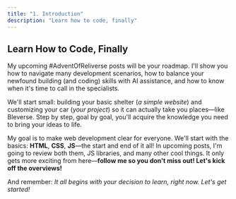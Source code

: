 ```yaml
---
title: "1. Introduction"
description: "Learn how to code, finally"
---
```


## Learn How to Code, Finally

My upcoming #AdventOfReliverse posts will be your roadmap. I'll show you how to navigate many development scenarios, how to balance your newfound building (and coding) skills with AI assistance, and how to know when it's time to call in the specialists.

We'll start small: building your basic shelter (*a simple website*) and customizing your car (*your project*) so it can actually take you places—like Bleverse. Step by step, goal by goal, you'll acquire the knowledge you need to bring your ideas to life.

My goal is to make web development clear for everyone. We'll start with the basics: **HTML**, **CSS**, **JS**—the start and end of it all! In upcoming posts, I'm going to review both them, JS libraries, and many other cool things. It only gets more exciting from here—**follow me so you don't miss out! Let's kick off the overviews!**

And remember: *It all begins with your decision to learn, right now. Let's get started!*
